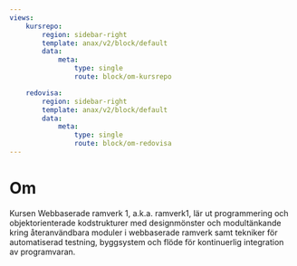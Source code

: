 ```yaml
---
views:
    kursrepo:
        region: sidebar-right
        template: anax/v2/block/default
        data:
            meta: 
                type: single
                route: block/om-kursrepo

    redovisa:
        region: sidebar-right
        template: anax/v2/block/default
        data:
            meta: 
                type: single
                route: block/om-redovisa
---
```

Om
=========================

Kursen Webbaserade ramverk 1, a.k.a. ramverk1, lär ut programmering och objektorienterade kodstrukturer med designmönster och modultänkande kring återanvändbara moduler i webbaserade ramverk samt tekniker för automatiserad testning, byggsystem och flöde för kontinuerlig integration av programvaran.
